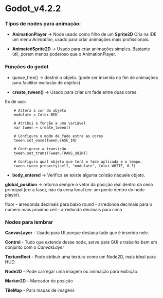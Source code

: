 # Godot_v4.2.2 

### Tipos de nodes para animação:
 - **AnimationPlayer** -> Node usado como filho de um **Sprite2D** Cria na IDE um menu *Animation*, usado para criar animações mais profissionais.

  - **AnimatedSprite2D** -> Usado para criar animações simples. Bastante útil, porem menos poderoso que o AnimationPlayer.

### Funções do godot
- queue_free() -> destrói o objeto. (pode ser inserida no fim de animações para facilitar exclusão de objetos)

- **create_tween()** -> Usado para criar um fade entre duas cores.

Ex de uso:

```
    # Altera a cor do objeto
    modulate = Color.RED

    # Atribui a função a uma variável
	var tween = create_tween()

    # Configura o modo de fade entre as cores
	tween.set_ease(Tween.EASE_IN)

    # Configurar a transição
	tween.set_trans(Tween.TRANS_QUINT)
	
    # Configura qual objeto que terá o fade aplicada e o tempo.
    tween.tween_property(self, "modulate", Color.WHITE, 0.3)

```

 - **body_entered** -> Verifica se existe alguma colisão naquele objeto.

 **global_position** -> retorna sempre o vetor da posição real dentro da cena principal (ex: a fase), não da cena local (ex: um ponto dentro do node player).

floor - arredonda decimais para baixo
round - arredonda decimais para o numero mais proximo
ceil - arredonda decimais para cima

### Nodes para lembrar

**CanvasLayer** - Usado para UI porque destaca tudo que é inserido nele.

**Control** - Tudo que extende desse node, serve para GUI e trabalha bem em conjunto com o *CanvasLayer*

**TextureRect** - Pode atribuir uma textura como um Node2D, mais ideal para HUD.

**Node2D** - Pode carregar uma imagem ou animação para exibição.

**Marker2D** - Marcador de posição

**TileMap** - Para mapas de imagens




